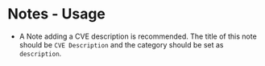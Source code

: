 # Notes - Usage

* A Note adding a CVE description is recommended. The title of this note should
  be `CVE Description` and the category should be set as `description`.
